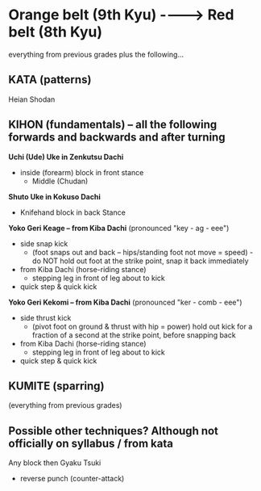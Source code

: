 
# Orange belt (9th Kyu)		---->			Red belt (8th Kyu)

everything from previous grades plus the following...

## KATA (patterns)

Heian Shodan

## KIHON (fundamentals) – all the following forwards and backwards and after turning

**Uchi (Ude) Uke in Zenkutsu Dachi**
- inside (forearm) block in front stance
  - Middle (Chudan)

**Shuto Uke in Kokuso Dachi** 
- Knifehand block in back Stance

**Yoko Geri Keage – from Kiba Dachi** (pronounced "key - ag - eee")
- side snap kick
  - (foot snaps out and back – hips/standing foot not move = speed) - do NOT hold out foot at the strike point, snap it back immediately
- from Kiba Dachi (horse-riding stance)
  - stepping leg in front of leg about to kick
- quick step & quick kick

**Yoko Geri Kekomi – from Kiba Dachi** (pronounced "ker - comb - eee")
- side thrust kick
  - (pivot foot on ground & thrust with hip = power)  hold out kick for a fraction of a second at the strike point, before snapping back
- from Kiba Dachi (horse-riding stance)
  - stepping leg in front of leg about to kick
- quick step & quick kick



## KUMITE (sparring)

(everything from previous grades)

## Possible other techniques? Although not officially on syllabus / from kata
Any block then Gyaku Tsuki

- reverse punch (counter-attack)

